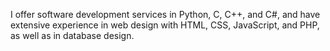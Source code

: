 I offer software development services in Python, C, C++, and C#, and have extensive experience in web design with HTML, CSS, JavaScript, and PHP, as well as in database design.
